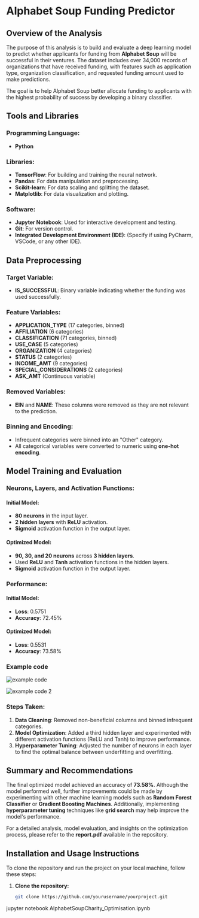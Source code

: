 
# Alphabet Soup Funding Predictor

## Overview of the Analysis
The purpose of this analysis is to build and evaluate a deep learning model to predict whether applicants for funding from **Alphabet Soup** will be successful in their ventures. The dataset includes over 34,000 records of organizations that have received funding, with features such as application type, organization classification, and requested funding amount used to make predictions.

The goal is to help Alphabet Soup better allocate funding to applicants with the highest probability of success by developing a binary classifier.

## Tools and Libraries
### Programming Language:
- **Python**

### Libraries:
- **TensorFlow**: For building and training the neural network.
- **Pandas**: For data manipulation and preprocessing.
- **Scikit-learn**: For data scaling and splitting the dataset.
- **Matplotlib**: For data visualization and plotting.

### Software:
- **Jupyter Notebook**: Used for interactive development and testing.
- **Git**: For version control.
- **Integrated Development Environment (IDE)**: (Specify if using PyCharm, VSCode, or any other IDE).

## Data Preprocessing
### Target Variable:
- **IS_SUCCESSFUL**: Binary variable indicating whether the funding was used successfully.

### Feature Variables:
- **APPLICATION_TYPE** (17 categories, binned)
- **AFFILIATION** (6 categories)
- **CLASSIFICATION** (71 categories, binned)
- **USE_CASE** (5 categories)
- **ORGANIZATION** (4 categories)
- **STATUS** (2 categories)
- **INCOME_AMT** (9 categories)
- **SPECIAL_CONSIDERATIONS** (2 categories)
- **ASK_AMT** (Continuous variable)

### Removed Variables:
- **EIN** and **NAME**: These columns were removed as they are not relevant to the prediction.

### Binning and Encoding:
- Infrequent categories were binned into an "Other" category.
- All categorical variables were converted to numeric using **one-hot encoding**.

## Model Training and Evaluation
### Neurons, Layers, and Activation Functions:
#### Initial Model:
- **80 neurons** in the input layer.
- **2 hidden layers** with **ReLU** activation.
- **Sigmoid** activation function in the output layer.

#### Optimized Model:
- **90, 30, and 20 neurons** across **3 hidden layers**.
- Used **ReLU** and **Tanh** activation functions in the hidden layers.
- **Sigmoid** activation function in the output layer.

### Performance:
#### Initial Model:
- **Loss**: 0.5751
- **Accuracy**: 72.45%

#### Optimized Model:
- **Loss**: 0.5531
- **Accuracy**: 73.58%

### Example code
![example code](https://github.com/user-attachments/assets/2a183ede-00d8-49b0-a6f1-f90ceef07857)

![example code 2](https://github.com/user-attachments/assets/4bf36338-dbea-4da6-b704-abfa389331f2)


  

### Steps Taken:
1. **Data Cleaning**: Removed non-beneficial columns and binned infrequent categories.
2. **Model Optimization**: Added a third hidden layer and experimented with different activation functions (ReLU and Tanh) to improve performance.
3. **Hyperparameter Tuning**: Adjusted the number of neurons in each layer to find the optimal balance between underfitting and overfitting.

## Summary and Recommendations
The final optimized model achieved an accuracy of **73.58%**. Although the model performed well, further improvements could be made by experimenting with other machine learning models such as **Random Forest Classifier** or **Gradient Boosting Machines**. Additionally, implementing **hyperparameter tuning** techniques like **grid search** may help improve the model's performance.

For a detailed analysis, model evaluation, and insights on the optimization process, please refer to the **report.pdf** available in the repository.

## Installation and Usage Instructions
To clone the repository and run the project on your local machine, follow these steps:

1. **Clone the repository:**
   ```bash
   git clone https://github.com/yourusername/yourproject.git


jupyter notebook AlphabetSoupCharity_Optimisation.ipynb

